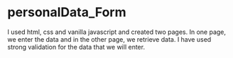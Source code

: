# personalData_Form
I used html, css and vanilla javascript and created two pages.
In one page, we enter the data and in the other page, we retrieve data.
I have used strong validation for the data that we will enter.
